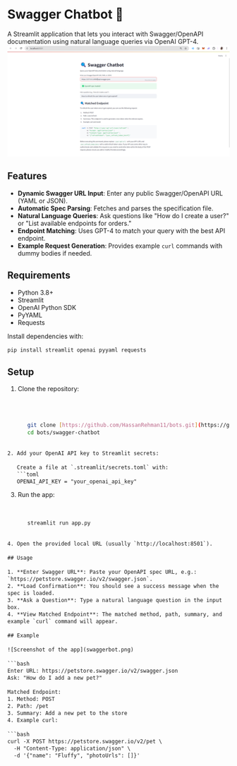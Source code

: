 # Swagger Chatbot 🚀

A Streamlit application that lets you interact with Swagger/OpenAPI documentation using natural language queries via OpenAI GPT-4.
![demo](./swaggerbot.png) 
## Features

* **Dynamic Swagger URL Input**: Enter any public Swagger/OpenAPI URL (YAML or JSON).
* **Automatic Spec Parsing**: Fetches and parses the specification file.
* **Natural Language Queries**: Ask questions like "How do I create a user?" or "List available endpoints for orders."
* **Endpoint Matching**: Uses GPT-4 to match your query with the best API endpoint.
* **Example Request Generation**: Provides example `curl` commands with dummy bodies if needed.

## Requirements

* Python 3.8+
* Streamlit
* OpenAI Python SDK
* PyYAML
* Requests

Install dependencies with:

```bash
pip install streamlit openai pyyaml requests
```

## Setup

1. Clone the repository:

   ```bash
   
   

      git clone [https://github.com/HassanRehman11/bots.git](https://github.com/HassanRehman11/bots.git)
      cd bots/swagger-chatbot

````

2. Add your OpenAI API key to Streamlit secrets:

   Create a file at `.streamlit/secrets.toml` with:
   ```toml
   OPENAI_API_KEY = "your_openai_api_key"
````

3. Run the app:

   ```bash
  

      streamlit run app.py

````

4. Open the provided local URL (usually `http://localhost:8501`).

## Usage

1. **Enter Swagger URL**: Paste your OpenAPI spec URL, e.g.: `https://petstore.swagger.io/v2/swagger.json`.
2. **Load Confirmation**: You should see a success message when the spec is loaded.
3. **Ask a Question**: Type a natural language question in the input box.
4. **View Matched Endpoint**: The matched method, path, summary, and example `curl` command will appear.

## Example

![Screenshot of the app](swaggerbot.png)

```bash
Enter URL: https://petstore.swagger.io/v2/swagger.json
Ask: "How do I add a new pet?"

Matched Endpoint:
1. Method: POST
2. Path: /pet
3. Summary: Add a new pet to the store
4. Example curl:

```bash
curl -X POST https://petstore.swagger.io/v2/pet \
  -H "Content-Type: application/json" \
  -d '{"name": "Fluffy", "photoUrls": []}'
````

```
